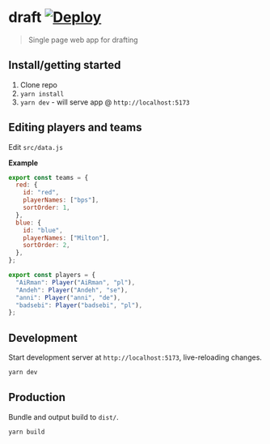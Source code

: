 # draft [![Deploy](https://github.com/vikpe/draft/actions/workflows/deploy.yml/badge.svg)](https://github.com/vikpe/draft/actions/workflows/deploy.yml)

> Single page web app for drafting

## Install/getting started

1. Clone repo
2. `yarn install`
3. `yarn dev` - will serve app @ `http://localhost:5173`

## Editing players and teams

Edit `src/data.js`

**Example**

```js
export const teams = {
  red: {
    id: "red",
    playerNames: ["bps"],
    sortOrder: 1,
  },
  blue: {
    id: "blue",
    playerNames: ["Milton"],
    sortOrder: 2,
  },
};

export const players = {
  "AiRman": Player("AiRman", "pl"),
  "Andeh": Player("Andeh", "se"),
  "anni": Player("anni", "de"),
  "badsebi": Player("badsebi", "pl"),
};
```

## Development

Start development server at `http://localhost:5173`, live-reloading changes.

```bash
yarn dev
```

## Production

Bundle and output build to `dist/`.

```bash
yarn build
```

